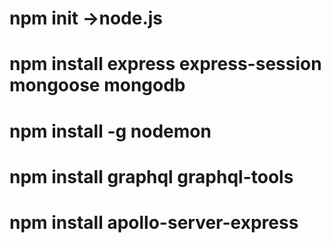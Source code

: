 # npm init ->node.js
# npm install express express-session mongoose mongodb
# npm install -g nodemon
# npm install graphql graphql-tools
# npm install apollo-server-express